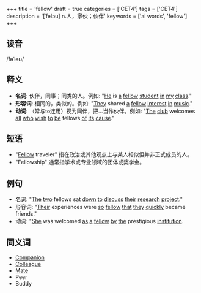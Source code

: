 +++
title = 'fellow'
draft = true
categories = ['CET4']
tags = ['CET4']
description = '[ˈfeləu] n.人，家伙；伙伴'
keywords = ['ai words', 'fellow']
+++

## 读音
/fəˈləʊ/

## 释义
- **名词**: 伙伴，同事；同类的人。例如: "[He](/zh/post/he/) is [a](/zh/post/a/) [fellow](/zh/post/fellow/) [student](/zh/post/student/) [in](/zh/post/in/) [my](/zh/post/my/) [class](/zh/post/class/)."
- **形容词**: 相同的，类似的。例如: "[They](/zh/post/they/) shared [a](/zh/post/a/) [fellow](/zh/post/fellow/) [interest](/zh/post/interest/) [in](/zh/post/in/) [music](/zh/post/music/)."
- **动词**: （常与to连用）视为同伴，把…当作伙伴。例如: "[The](/zh/post/the/) [club](/zh/post/club/) welcomes [all](/zh/post/all/) [who](/zh/post/who/) [wish](/zh/post/wish/) [to](/zh/post/to/) [be](/zh/post/be/) fellows [of](/zh/post/of/) [its](/zh/post/its/) [cause](/zh/post/cause/)."

## 短语
- "[Fellow](/zh/post/fellow/) traveler" 指在政治或其他观点上与某人相似但并非正式成员的人。
- "Fellowship" 通常指学术或专业领域的团体或奖学金。

## 例句
- 名词: "[The](/zh/post/the/) [two](/zh/post/two/) fellows sat [down](/zh/post/down/) [to](/zh/post/to/) [discuss](/zh/post/discuss/) [their](/zh/post/their/) [research](/zh/post/research/) [project](/zh/post/project/)."
- 形容词: "[Their](/zh/post/their/) experiences were [so](/zh/post/so/) [fellow](/zh/post/fellow/) [that](/zh/post/that/) [they](/zh/post/they/) [quickly](/zh/post/quickly/) became friends."
- 动词: "[She](/zh/post/she/) was welcomed [as](/zh/post/as/) [a](/zh/post/a/) [fellow](/zh/post/fellow/) [by](/zh/post/by/) [the](/zh/post/the/) prestigious [institution](/zh/post/institution/).

## 同义词
- [Companion](/zh/post/companion/)
- [Colleague](/zh/post/colleague/)
- [Mate](/zh/post/mate/)
- Peer
- Buddy
